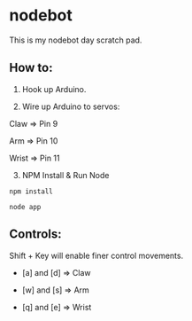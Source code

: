 nodebot
=======

This is my nodebot day scratch pad.

## How to:

1. Hook up Arduino.

2. Wire up Arduino to servos:

  Claw => Pin 9

  Arm => Pin 10

  Wrist => Pin 11

3. NPM Install & Run Node

  `npm install`

  `node app`

## Controls:
  Shift + Key will enable finer control movements.

  - [a] and [d] => Claw

  - [w] and [s] => Arm

  - [q] and [e] => Wrist

